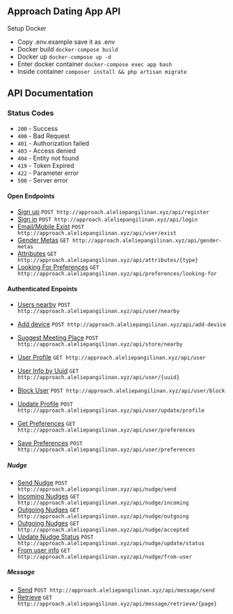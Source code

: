 
## Approach Dating App API

Setup Docker

* Copy .env.example save it as .env
* Docker build
``docker-compose build ``
* Docker up
``docker-compose up -d ``
* Enter docker container
``docker-compose exec app bash ``
* Inside container
``composer install && php artisan migrate``


## API Documentation

### Status Codes
* `200` - Success
* `400` - Bad Request
* `401` - Authorization failed
* `403` - Access denied
* `404` - Entity not found
* `419` - Token Expired
* `422` - Parameter error
* `500` - Server error

#### Open Endpoints
* [Sign up](docs/register.md) `POST http://approach.aleliepangilinan.xyz/api/register`
* [Sign in](docs/login.md) `POST http://approach.aleliepangilinan.xyz/api/login`
* [Email/Mobile Exist](docs/user_mobile_email_exist.md) `POST http://approach.aleliepangilinan.xyz/api/user/exist`
* [Gender Metas](docs/gender_metas.md) `GET http://approach.aleliepangilinan.xyz/api/gender-metas`
* [Attributes](docs/attributes.md) `GET http://approach.aleliepangilinan.xyz/api/attributes/{type}`
* [Looking For Preferences](docs/preferences_looking_for.md) `GET http://approach.aleliepangilinan.xyz/api/preferences/looking-for`

#### Authenticated Enpoints
* [Users nearby](docs/users_nearby.md) `POST http://approach.aleliepangilinan.xyz/api/user/nearby`
* [Add device](docs/add_device.md) `POST http://approach.aleliepangilinan.xyz/api/add-device`
* [Suggest Meeting Place](docs/stores_nearby.md) `POST http://approach.aleliepangilinan.xyz/api/store/nearby`

* [User Profile](docs/user.md) `GET http://approach.aleliepangilinan.xyz/api/user`
* [User Info by Uuid](docs/get_user.md) `GET http://approach.aleliepangilinan.xyz/api/user/{uuid}`
* [Block User](docs/block_user.md) `POST http://approach.aleliepangilinan.xyz/api/user/block`
* [Update Profile](docs/update_profile.md) `POST http://approach.aleliepangilinan.xyz/api/user/update/profile`

* [Get Preferences](docs/preferences.md) `GET http://approach.aleliepangilinan.xyz/api/user/preferences`
* [Save Preferences](docs/save_preferences.md) `POST http://approach.aleliepangilinan.xyz/api/user/preferences`

##### Nudge
* [Send Nudge](docs/send_nudge.md) `POST http://approach.aleliepangilinan.xyz/api/nudge/send`
* [Incoming Nudges](docs/incoming_nudge.md) `GET http://approach.aleliepangilinan.xyz/api/nudge/incoming`
* [Outgoing Nudges](docs/outgoing_nudge.md) `GET http://approach.aleliepangilinan.xyz/api/nudge/outgoing`
* [Outgoing Nudges](docs/accepted_nudge.md) `GET http://approach.aleliepangilinan.xyz/api/nudge/accepted`
* [Update Nudge Status](docs/update_nudge_status.md) `POST http://approach.aleliepangilinan.xyz/api/nudge/update/status`
* [From user info](docs/get_from_user.md) `GET http://approach.aleliepangilinan.xyz/api/nudge/from-user`

##### Message
* [Send](docs/send_message.md) `POST http://approach.aleliepangilinan.xyz/api/message/send`
* [Retrieve](docs/retrieve_message.md) `GET http://approach.aleliepangilinan.xyz/api/message/retrieve/{page}`
